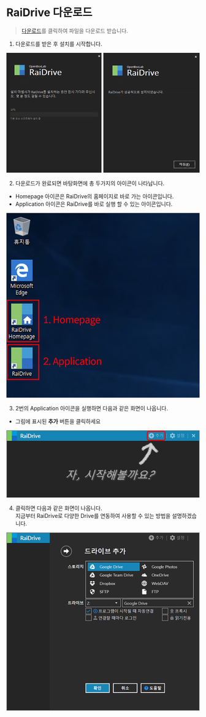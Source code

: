                                                                                                                               
# RaiDrive 다운로드

> [다운로드](https://www.raidrive.com/ko/download)를 클릭하여 파일을 다운로드 받습니다.  

1. 다운로드를 받은 후 설치를 시작합니다.

![download](/download01.jpg?raw=true)  

2. 다운로드가 완료되면 바탕화면에 총 두가지의 아이콘이 나타납니다.  
- Homepage 아이콘은 RaiDrive의 홈페이지로 바로 가는 아이콘입니다.  
- Application 아이콘은 RaiDrive를 바로 실행 할 수 있는 아이콘입니다.  

![logo](/logo.jpg?raw=true)

3. 2번의 Application 아이콘을 실행하면 다음과 같은 화면이 나옵니다.   

- 그림에 표시된 **추가** 버튼을 클릭하세요   

![main](/main.jpg?raw=true) 

4. 클릭하면 다음과 같은 화면이 나옵니다.  
   지금부터 RaiDrive로 다양한 Drive를 연동하여 사용할 수 있는 방법을 설명하겠습니다.

![plus](/plus.PNG?raw=true)

